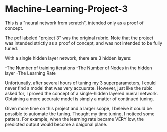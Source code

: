 # Machine-Learning-Project-3
This is a "neural network from scratch", intended only as a proof of concept.

The pdf labeled "project 3" was the original rubric.
Note that the project was intended strictly as a proof of concept, and was not intended to be fully tuned.

With a single hidden layer network, there are 3 hidden layers:

-The Number of training iterations
-The Number of Nodes in the hidden layer
-The Learning Rate

Unfortunatly, after several hours of tuning my 3 superparameters, I could never find a model that was very accuurate.
However, just like the rubic asked for, I proved the concept of a single-hidden layered nueral network.
Obtaining a more accurate model is simply a matter of continued tuning.

Given more time on this project and a larger scope, I beleive it could be possible to automate the tuning.
Thought my time tuning, I noticed some patters.
For example, when the learning rate became VERY low, the predicted output would become a daigonal plane.
